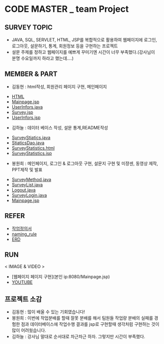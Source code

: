 # CODE MASTER _ team Project
## SURVEY TOPIC
- JAVA, SQL, SERVLET, HTML, JSP를 복합적으로 활용하여
  웹페이지에 로그인, 로그아웃, 설문하기, 통계, 회원정보 등을 구현하는 프로젝트
- 설문 주제를 정하고 웹페이지를 예쁘게 꾸미기엔 시간이 너무 부족했다.(강사님이 분명 수요일까지 하라고 했는데....)
## MEMBER & PART
- 김동현 : html작성, 회원관리 페이지 구현, 메인페이지
* [HTML](https://github.com/BongWonHee/toys_servlet/tree/main/src/main/resources/static/HTML)
* [Mainpage.jsp](https://github.com/BongWonHee/toys_servlet/blob/main/src/main/resources/META-INF/resources/Mainpage.jsp)
* [UserInfors.java](https://github.com/BongWonHee/toys_servlet/blob/main/src/main/java/com/example/toys_servlet/SURVEY_TEAMPALY/JAVA/UserInfors.java)
* [Survey.jsp](https://github.com/BongWonHee/toys_servlet/blob/main/src/main/resources/META-INF/resources/Survey.jsp)
* [UserInfors.jsp](https://github.com/BongWonHee/toys_servlet/blob/main/src/main/resources/META-INF/resources/UserInfors.jsp)

- 김하늘 : 데이터 베이스 작성, 설문 통계,README작성
* [SurveyStiatics.java](https://github.com/BongWonHee/toys_servlet/blob/main/src/main/java/com/example/toys_servlet/SURVEY_TEAMPALY/JAVA/SurveyStiatics.java)
* [StiaticsDao.java](https://github.com/BongWonHee/toys_servlet/blob/main/src/main/java/com/example/toys_servlet/SURVEY_TEAMPALY/JAVA/daos/StiaticsDao.java)
* [SurveyStatistics.html](https://github.com/BongWonHee/toys_servlet/blob/main/src/main/resources/static/HTML/SurveyStatistics.html)
* [SurveyStatistics.jsp](https://github.com/BongWonHee/toys_servlet/blob/main/src/main/resources/META-INF/resources/SurveyStatistics.jsp)

- 봉원희 : 메인페이지, 로그인 & 로그아웃 구현, 설문지 구현 및 미쟝센, 동영상 제작, PPT제작 및 발표
* [SurveyMethod.java](https://github.com/BongWonHee/toys_servlet/blob/main/src/main/java/com/example/toys_servlet/SURVEY_TEAMPALY/JAVA/SurveyMethod.java)
* [SurveyList.java](https://github.com/BongWonHee/toys_servlet/blob/main/src/main/java/com/example/toys_servlet/SURVEY_TEAMPALY/JAVA/SurveyList.java)
* [Logout.java](https://github.com/BongWonHee/toys_servlet/blob/main/src/main/java/com/example/toys_servlet/SURVEY_TEAMPALY/JAVA/Logout.java)
* [SurveyLogin.java](https://github.com/BongWonHee/toys_servlet/blob/main/src/main/java/com/example/toys_servlet/SURVEY_TEAMPALY/JAVA/SurveyLogin.java)
* [Mainpage.jsp](https://github.com/BongWonHee/toys_servlet/blob/main/src/main/resources/META-INF/resources/Mainpage.jsp)

## REFER
 - [작업정의서](https://github.com/BongWonHee/toys_servlet/blob/main/src/main/resources/static/HTML/%EC%9E%91%EC%97%85%EC%A0%9C%EC%95%88%EC%84%9C.html)
 - [naming_rule](./src/SURVEY_code%20master/Naming_Rule_%EC%BD%94%EB%93%9C%EB%A7%88%EC%8A%A4%ED%84%B0.pdf)
 - [ERD](https://github.com/BongWonHee/toys_servlet/blob/main/src/main/resources/static/HTML/DB/Survey.png)

## RUN
< IMAGE & VIDEO >
 * [웹페이지 페이지 구현](본인 ip:8080/Mainpage.jsp)
 * [YOUTUBE](https://www.youtube.com/watch?v=5u-gkhRW6Yg)

## 프로젝트 소감
 - 김동현 : 많이 배울 수 있는 기회였습니다!
 - 봉원희 : 이번에 작업분배를 할때 잘못 분배를 해서 팀원들 작업량 분배의 실패를 경험한 점과 데이터베이스에 작업수행 결과를 jsp로 구현할때 생각처럼 구현하는 것이 많이 어려웠습니다. 
 - 김하늘 : 강사님 말대로 순서대로 차근차근 하자. 그렇지만 시간이 부족했다.
